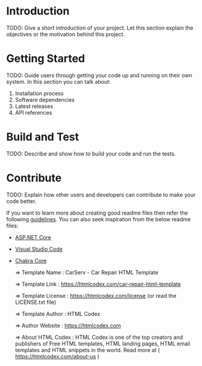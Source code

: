 # Introduction 
TODO: Give a short introduction of your project. Let this section explain the objectives or the motivation behind this project. 

# Getting Started
TODO: Guide users through getting your code up and running on their own system. In this section you can talk about:
1.	Installation process
2.	Software dependencies
3.	Latest releases
4.	API references

# Build and Test
TODO: Describe and show how to build your code and run the tests. 

# Contribute
TODO: Explain how other users and developers can contribute to make your code better. 

If you want to learn more about creating good readme files then refer the following [guidelines](https://docs.microsoft.com/en-us/azure/devops/repos/git/create-a-readme?view=azure-devops). You can also seek inspiration from the below readme files:
- [ASP.NET Core](https://github.com/aspnet/Home)
- [Visual Studio Code](https://github.com/Microsoft/vscode)
- [Chakra Core](https://github.com/Microsoft/ChakraCore)



  =>  Template Name    : CarServ - Car Repair HTML Template

  =>  Template Link    : https://htmlcodex.com/car-repair-html-template

  =>  Template License : https://htmlcodex.com/license (or read the LICENSE.txt file)

  =>  Template Author  : HTML Codex

  =>  Author Website   : https://htmlcodex.com

  =>  About HTML Codex : HTML Codex is one of the top creators and publishers of Free HTML templates, HTML landing pages, HTML email templates and HTML snippets in the world. Read more at ( https://htmlcodex.com/about-us )